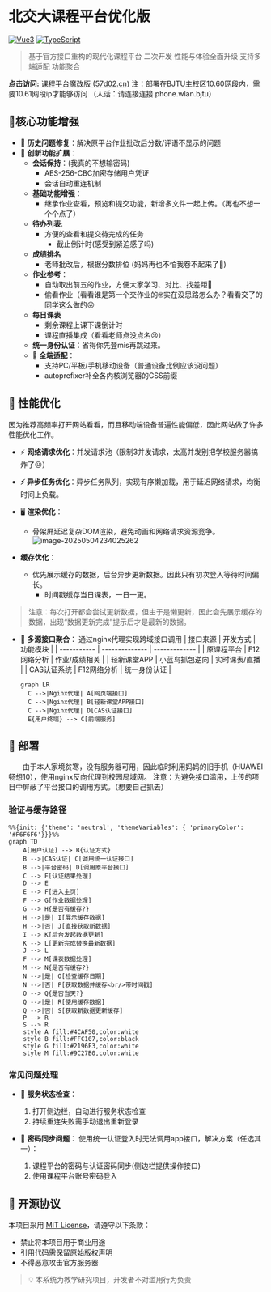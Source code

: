 # 北交大课程平台优化版

[![Vue3](https://img.shields.io/badge/Vue3-4FC08D?logo=vuedotjs&logoColor=white)](https://vuejs.org/)
[![TypeScript](https://img.shields.io/badge/TypeScript-3178C6?logo=typescript&logoColor=white)](https://www.typescriptlang.org/)
> 基于官方接口重构的现代化课程平台 二次开发 性能与体验全面升级 支持多端适配 功能聚合 

**点击访问:** [课程平台魔改版 (57d02.cn)](http://hw.57d02.cn:8080/)
注：部署在BJTU主校区10.60网段内，需要10.61网段ip才能够访问
（人话：请连接连接 phone.wlan.bjtu）
## 🌟核心功能增强
- 🐞 **历史问题修复**：解决原平台作业批改后分数/评语不显示的问题
- 🚀 **创新功能扩展**：
  - **会话保持**：(我真的不想输密码)
    - AES-256-CBC加密存储用户凭证
    - 会话自动重连机制
  - **基础功能增强**：
    - 继承作业查看，预览和提交功能，新增多文件一起上传。（再也不想一个个点了）
  - **待办列表**:
    - 方便的查看和提交待完成的任务
      - 截止倒计时(感受到紧迫感了吗)
  - **成绩排名**
    - 老师批改后，根据分数排位 (妈妈再也不怕我卷不起来了😤)
  - **作业参考**：
    -  自动取出前五的作业，方便大家学习、对比、找差距🤔
     - 偷看作业（看看谁是第一个交作业的🤓实在没思路怎么办？看看交了的同学这么做的😝 
   - **每日课表**
     -  剩余课程上课下课倒计时
     - 课程直播集成（看看老师点没点名😢）
   - **统一身份认证**：省得你先登mis再跳过来。
   - 📱 **全端适配**：
     - 支持PC/平板/手机移动设备（普通设备比例应该没问题）
     -  autoprefixer补全各内核浏览器的CSS前缀
## 🚄 性能优化
因为推荐高频率打开网站看看，而且移动端设备普遍性能偏低，因此网站做了许多性能优化工作。
- ⚡ **网络请求优化**：并发请求池（限制3并发请求，太高并发别把学校服务器搞炸了😐）
  
- **⚡ 异步任务优化**：异步任务队列，实现有序懒加载，用于延迟网络请求，均衡时间上负载。
  
- 🖥️ **渲染优化**：
  - 骨架屏延迟复杂DOM渲染，避免动画和网络请求资源竞争。
  	![image-20250504234025262](https://resource-un4.pages.dev/article/image-20250504234025262.png)
  
- **缓存优化**：
  - 优先展示缓存的数据，后台异步更新数据。因此只有初次登入等待时间偏长。
    - 时间戳缓存当日课表，一日一更。
> 注意：每次打开都会尝试更新数据，但由于是懒更新，因此会先展示缓存的数据，出现“数据更新完成”提示后才是最新的数据。
  
- 🔗 **多源接口聚合**：
  通过nginx代理实现跨域接口调用
| 接口来源    | 开发方式       | 功能模块      |
| ----------- | -------------- | ------------- |
| 原课程平台  | F12网络分析    | 作业/成绩相关 |
| 轻新课堂APP | 小蓝鸟抓包逆向 | 实时课表/直播 |
| CAS认证系统 | F12网络分析    | 统一身份认证  |

  ```mermaid
  graph LR
    C -->|Nginx代理| A[网页端接口]
    C -->|Nginx代理| B[轻新课堂APP接口]
    C -->|Nginx代理| D[CAS认证接口]
    E{用户终端} --> C[前端服务]
  ```
## 🚀 部署
　　由于本人家境贫寒，没有服务器可用，因此临时利用妈妈的旧手机（HUAWEI 畅想10），使用nginx反向代理到校园局域网。
注意：为避免接口滥用，上传的项目中屏蔽了平台接口的调用方式。（想要自己抓去）
### 验证与缓存路径
```mermaid
%%{init: {'theme': 'neutral', 'themeVariables': { 'primaryColor': '#F6F6F6'}}}%%
graph TD
    A[用户认证] --> B{认证方式}
    B -->|CAS认证| C[调用统一认证接口]
    B -->|平台密码| D[调用原平台接口]
    C --> E[认证结果处理]
    D --> E
    E --> F[进入主页]
    F --> G[作业数据处理]
    G --> H{是否有缓存?}
    H -->|是| I[展示缓存数据]
    H -->|否| J[直接获取新数据]
    I --> K[后台发起数据更新]
    K --> L[更新完成替换最新数据]
    J --> L
    F --> M[课表数据处理]
    M --> N{是否有缓存?}
    N -->|是| O[检查缓存日期]
    N -->|否| P[获取数据并缓存<br/>带时间戳]
    O --> Q{是否当天?}
    Q -->|是| R[使用缓存数据]
    Q -->|否| S[获取新数据更新缓存]
    P --> R
    S --> R
    style A fill:#4CAF50,color:white
    style B fill:#FFC107,color:black
    style G fill:#2196F3,color:white
    style M fill:#9C27B0,color:white
```
### 常见问题处理
- 🔄 **服务状态检查**：
  1. 打开侧边栏，自动进行服务状态检查
  2. 持续重连失败需手动退出重新登录
  
- 🔑 **密码同步问题**：
  使用统一认证登入时无法调用app接口，解决方案（任选其一）：
  
  1. 课程平台的密码与认证密码同步(侧边栏提供操作接口)
  2. 使用课程平台账号密码登入

## 📜 开源协议
本项目采用 [MIT License](LICENSE)，请遵守以下条款：
- 禁止将本项目用于商业用途
- 引用代码需保留原始版权声明
- 不得恶意攻击官方服务器
> 💡 本系统为教学研究项目，开发者不对滥用行为负责